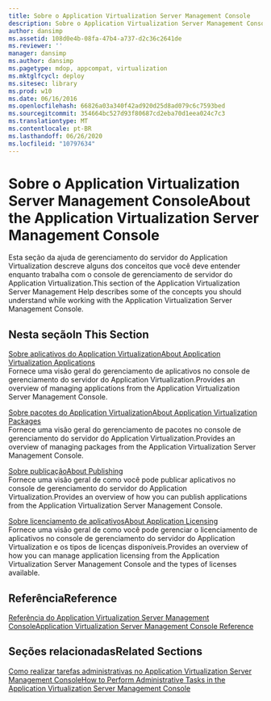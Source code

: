 ```yaml
---
title: Sobre o Application Virtualization Server Management Console
description: Sobre o Application Virtualization Server Management Console
author: dansimp
ms.assetid: 108d0e4b-08fa-47b4-a737-d2c36c2641de
ms.reviewer: ''
manager: dansimp
ms.author: dansimp
ms.pagetype: mdop, appcompat, virtualization
ms.mktglfcycl: deploy
ms.sitesec: library
ms.prod: w10
ms.date: 06/16/2016
ms.openlocfilehash: 66826a03a340f42ad920d25d8ad079c6c7593bed
ms.sourcegitcommit: 354664bc527d93f80687cd2eba70d1eea024c7c3
ms.translationtype: MT
ms.contentlocale: pt-BR
ms.lasthandoff: 06/26/2020
ms.locfileid: "10797634"
---
```

# <span data-ttu-id="3d4fd-103">Sobre o Application Virtualization Server Management Console</span><span class="sxs-lookup"><span data-stu-id="3d4fd-103">About the Application Virtualization Server Management Console</span></span>


<span data-ttu-id="3d4fd-104">Esta seção da ajuda de gerenciamento do servidor do Application Virtualization descreve alguns dos conceitos que você deve entender enquanto trabalha com o console de gerenciamento de servidor do Application Virtualization.</span><span class="sxs-lookup"><span data-stu-id="3d4fd-104">This section of the Application Virtualization Server Management Help describes some of the concepts you should understand while working with the Application Virtualization Server Management Console.</span></span>

## <span data-ttu-id="3d4fd-105">Nesta seção</span><span class="sxs-lookup"><span data-stu-id="3d4fd-105">In This Section</span></span>


<a href="" id="about-application-virtualization-applications"></a>[<span data-ttu-id="3d4fd-106">Sobre aplicativos do Application Virtualization</span><span class="sxs-lookup"><span data-stu-id="3d4fd-106">About Application Virtualization Applications</span></span>](about-application-virtualization-applications.md)  
<span data-ttu-id="3d4fd-107">Fornece uma visão geral do gerenciamento de aplicativos no console de gerenciamento do servidor do Application Virtualization.</span><span class="sxs-lookup"><span data-stu-id="3d4fd-107">Provides an overview of managing applications from the Application Virtualization Server Management Console.</span></span>

<a href="" id="about-application-virtualization-packages"></a>[<span data-ttu-id="3d4fd-108">Sobre pacotes do Application Virtualization</span><span class="sxs-lookup"><span data-stu-id="3d4fd-108">About Application Virtualization Packages</span></span>](about-application-virtualization-packages.md)  
<span data-ttu-id="3d4fd-109">Fornece uma visão geral do gerenciamento de pacotes no console de gerenciamento do servidor do Application Virtualization.</span><span class="sxs-lookup"><span data-stu-id="3d4fd-109">Provides an overview of managing packages from the Application Virtualization Server Management Console.</span></span>

<a href="" id="about-publishing"></a>[<span data-ttu-id="3d4fd-110">Sobre publicação</span><span class="sxs-lookup"><span data-stu-id="3d4fd-110">About Publishing</span></span>](about-publishing.md)  
<span data-ttu-id="3d4fd-111">Fornece uma visão geral de como você pode publicar aplicativos no console de gerenciamento do servidor do Application Virtualization.</span><span class="sxs-lookup"><span data-stu-id="3d4fd-111">Provides an overview of how you can publish applications from the Application Virtualization Server Management Console.</span></span>

<a href="" id="about-application-licensing"></a>[<span data-ttu-id="3d4fd-112">Sobre licenciamento de aplicativos</span><span class="sxs-lookup"><span data-stu-id="3d4fd-112">About Application Licensing</span></span>](about-application-licensing.md)  
<span data-ttu-id="3d4fd-113">Fornece uma visão geral de como você pode gerenciar o licenciamento de aplicativos no console de gerenciamento do servidor do Application Virtualization e os tipos de licenças disponíveis.</span><span class="sxs-lookup"><span data-stu-id="3d4fd-113">Provides an overview of how you can manage application licensing from the Application Virtualization Server Management Console and the types of licenses available.</span></span>

## <span data-ttu-id="3d4fd-114">Referência</span><span class="sxs-lookup"><span data-stu-id="3d4fd-114">Reference</span></span>


[<span data-ttu-id="3d4fd-115">Referência do Application Virtualization Server Management Console</span><span class="sxs-lookup"><span data-stu-id="3d4fd-115">Application Virtualization Server Management Console Reference</span></span>](application-virtualization-server-management-console-reference.md)

## <span data-ttu-id="3d4fd-116">Seções relacionadas</span><span class="sxs-lookup"><span data-stu-id="3d4fd-116">Related Sections</span></span>


[<span data-ttu-id="3d4fd-117">Como realizar tarefas administrativas no Application Virtualization Server Management Console</span><span class="sxs-lookup"><span data-stu-id="3d4fd-117">How to Perform Administrative Tasks in the Application Virtualization Server Management Console</span></span>](how-to-perform-administrative-tasks-in-the-application-virtualization-server-management-console.md)

 

 





